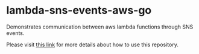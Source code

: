 # lambda-sns-events-aws-go
Demonstrates communication between aws lambda functions through SNS events.

Please visit [this link](https://solutiontoolkit.com/2023/01/aws-lambda-how-to-publish-and-receive-sns-events-in-go-language/) for more details about how to use this repository.
